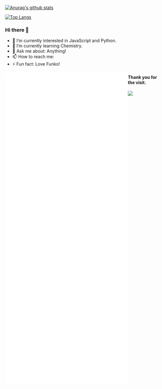 [![Anurag's github stats](https://github-readme-stats.vercel.app/api?username=EVAyo&show_icons=true)](https://github.com/anuraghazra/github-readme-stats)

[![Top Langs](https://github-readme-stats.vercel.app/api/top-langs/?username=EVAyo&layout=compact)](https://github.com/anuraghazra/github-readme-stats)

 ### Hi there 👋

 - 🔭 I’m currently interested in JavaScript and Python.
 - 🌱 I’m currently learning Chemistry.
 - 💬 Ask me about: Anything!
 - 📫 How to reach me: 
 - ⚡ Fun fact: Love Funko!

<img alt="🦑" align="left" width="400px" src="https://github.com/EVAyo/EVAyo/blob/master/metrics.svg">
<img alt="🦑" align="left" width="400px" src="https://github.com/EVAyo/EVAyo/blob/master/metrics.additional.svg">

#### Thank you for the visit.
![](http://profile-counter.glitch.me/EVAyo/count.svg)
